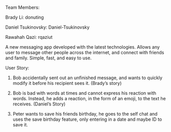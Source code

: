 Team Members:

Brady Li: donuting

Daniel Tsukinovsky: Daniel-Tsukinovsky

Rawahah Qazi: rqaziut

A new messaging app developed with the latest technologies.
Allows any user to message other people across the internet, and connect with
friends and family.
Simple, fast, and easy to use.

User Story:
1. Bob accidentally sent out an unfinished message, and wants to quickly modify it before his recipient sees it. (Brady’s story)

2. Bob is bad with words at times and cannot express his reaction with words. Instead, he adds a reaction, in the form of an emoji, to the text he receives.
   (Daniel’s Story)

3. Peter wants to save his friends birthday, he goes to the self chat and uses the save birthday feature, only entering in a date and maybe ID to save it.